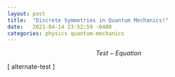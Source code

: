 ```yaml
---
layout: post
title:  "Discrete Symmetries in Quantum Mechanics!"
date:   2021-04-14 23:52:59 -0400
categories: physics quantum-mechanics
---
```


$$Test-Equation$$

\[
    alternate-test
\]

